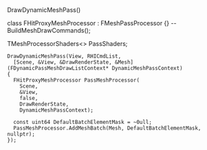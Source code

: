 DrawDynamicMeshPass()

class FHitProxyMeshProcessor : FMeshPassProcessor {}
-- BuildMeshDrawCommands();

TMeshProcessorShaders<>  PassShaders;

```
DrawDynamicMeshPass(View, RHICmdList,
  [Scene, &View, &DrawRenderState, &Mesh](FDynamicPassMeshDrawListContext* DynamicMeshPassContext)
{
  FHitProxyMeshProcessor PassMeshProcessor(
    Scene,
    &View,
    false,
    DrawRenderState,
    DynamicMeshPassContext);

  const uint64 DefaultBatchElementMask = ~0ull;
  PassMeshProcessor.AddMeshBatch(Mesh, DefaultBatchElementMask, nullptr);
});
```
